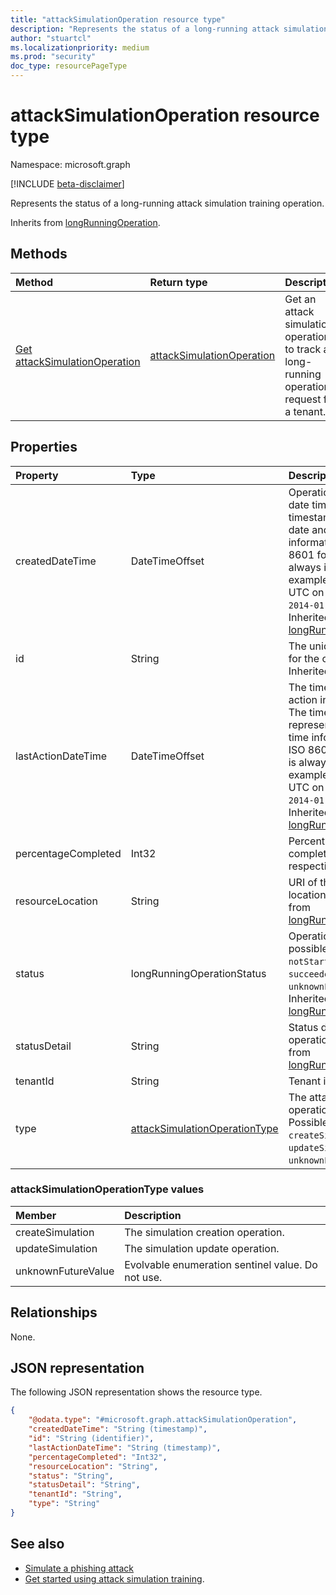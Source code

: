 ```yaml
---
title: "attackSimulationOperation resource type"
description: "Represents the status of a long-running attack simulation training operation."
author: "stuartcl"
ms.localizationpriority: medium
ms.prod: "security"
doc_type: resourcePageType
---
```


# attackSimulationOperation resource type

Namespace: microsoft.graph

[!INCLUDE [beta-disclaimer](../../includes/beta-disclaimer.md)]

Represents the status of a long-running attack simulation training operation.

Inherits from [longRunningOperation](../resources/longrunningoperation.md).

## Methods

|Method|Return type|Description|
|:---|:---|:---|
|[Get attackSimulationOperation](../api/attacksimulationoperation-get.md)|[attackSimulationOperation](../resources/attacksimulationoperation.md)|Get an attack simulation operation to track a long-running operation request for a tenant.|

## Properties

|Property|Type|Description|
|:---|:---|:---|
|createdDateTime|DateTimeOffset|Operation created date time. The timestamp represents date and time information using ISO 8601 format and is always in UTC. For example, midnight UTC on Jan 1, 2014 is `2014-01-01T00:00:00Z`. Inherited from [longRunningOperation](../resources/longrunningoperation.md).|
|id|String|The unique identifier for the operation. Inherited from [entity](../resources/entity.md).|
|lastActionDateTime|DateTimeOffset|The time of the last action in the operation. The timestamp type represents date and time information using ISO 8601 format and is always in UTC. For example, midnight UTC on Jan 1, 2014 is `2014-01-01T00:00:00Z`. Inherited from [longRunningOperation](../resources/longrunningoperation.md).|
|percentageCompleted|Int32| Percentage of completion of the respective operation.|
|resourceLocation|String|URI of the resource location. Inherited from [longRunningOperation](../resources/longrunningoperation.md).|
|status|longRunningOperationStatus|Operation status. The possible values are: `notStarted`, `running`, `succeeded`, `failed`, `unknownFutureValue`. Inherited from [longRunningOperation](../resources/longrunningoperation.md).|
|statusDetail|String|Status detail of the operation. Inherited from [longRunningOperation](../resources/longrunningoperation.md).|
|tenantId|String|Tenant identifier.|
|type|[attackSimulationOperationType](#attacksimulationoperationtype-values)|The attack simulation operation type. Possible values are: `createSimulation`, `updateSimulation`, `unknownFutureValue`.|

### attackSimulationOperationType values

|Member|Description |
|:---|:---|
|createSimulation| The simulation creation operation. |
|updateSimulation| The simulation update operation. |
|unknownFutureValue| Evolvable enumeration sentinel value. Do not use. |

## Relationships

None.

## JSON representation

The following JSON representation shows the resource type.

<!-- {
  "blockType": "resource",
  "keyProperty": "id",
  "@odata.type": "microsoft.graph.attackSimulationOperation",
  "baseType": "microsoft.graph.longRunningOperation",
  "openType": false
}
-->
``` json
{
    "@odata.type": "#microsoft.graph.attackSimulationOperation",
    "createdDateTime": "String (timestamp)",
    "id": "String (identifier)",
    "lastActionDateTime": "String (timestamp)",
    "percentageCompleted": "Int32",
    "resourceLocation": "String",
    "status": "String",
    "statusDetail": "String",
    "tenantId": "String",
    "type": "String"
}
```

## See also

- [Simulate a phishing attack](/microsoft-365/security/office-365-security/attack-simulation-training?view=o365-worldwide&preserve-view=true)
- [Get started using attack simulation training](/microsoft-365/security/office-365-security/attack-simulation-training-get-started?view=o365-worldwide&preserve-view=true#simulations).

